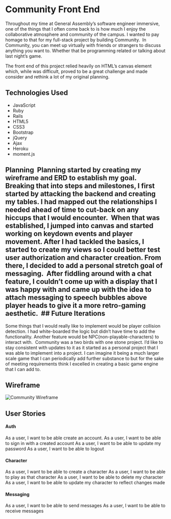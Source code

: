 # Community Front End
Throughout my time at General Assembly’s software engineer immersive, one of the things that I often come back to is how much I enjoy the collaborative atmosphere and community of the campus. I wanted to pay homage to that for my full-stack project by building Community.  In Community, you can meet up virtually with friends or strangers to discuss anything you want to. Whether that be programming related or talking about last night’s game.

The front end of this project relied heavily on HTML’s canvas element which, while was difficult, proved to be a great challenge and made consider and rethink a lot of my original planning.

## Technologies Used
* JavaScript
* Ruby
* Rails
* HTML5
* CSS3
* Bootstrap
* jQuery
* Ajax
* Heroku
* moment.js

## Planning  Planning started by creating my wireframe and ERD to establish my goal. Breaking that into steps and milestones, I first started by attacking the backend and creating my tables. I had mapped out the relationships I needed ahead of time to cut-back on any hiccups that I would encounter.  When that was established, I jumped into canvas and started working on keydown events and player movement. After I had tackled the basics, I started to create my views so I could better test user authorization and character creation. From there, I decided to add a personal stretch goal of messaging.  After fiddling around with a chat feature, I couldn’t come up with a display that I was happy with and came up with the idea to attach messaging to speech bubbles above player heads to give it a more retro-gaming aesthetic.  ## Future Iterations

Some things that I would really like to implement would be player collision detection. I had white-boarded the logic but didn’t have time to add the functionality. Another feature would be NPC(non-playable-characters) to interact with.  Community was a two birds with one stone project. I’d like to stay consistent with updates to it as it started as a personal project that I was able to implement into a project. I can imagine it being a much larger scale game that I can periodically add further substance to but for the sake of meeting requirements think I excelled in creating a basic game engine that I can add to.  
## Wireframe

![Community Wireframe](“https://i.imgur.com/nhVYqll.png”)

## User Stories
#### Auth
As a user, I want to be able create an account.
As a user, I want to be able to sign in with a created account
As a user, I want to be able to update my password
As a user, I want to be able to logout

#### Character
As a user, I want to be able to create a character
As a user, I want to be able to play as that character
As a user, I want to be able to delete my character
As a user, I want to be able to update my character to reflect changes made

#### Messaging
As a user, I want to be able to send messages
As a user, I want to be able to receive messages
